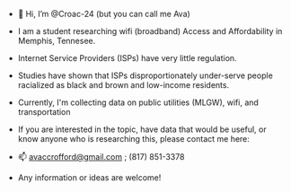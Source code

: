 - 🌱 Hi, I’m @Croac-24 (but you can call me Ava)
- I am a student researching wifi (broadband) Access and Affordability in Memphis, Tennesee. 
- Internet Service Providers (ISPs) have very little regulation. 
- Studies have shown that ISPs disproportionately under-serve people racialized as black and brown and low-income residents.
- Currently, I'm collecting data on public utilities (MLGW), wifi, and transportation
- If you are interested in the topic, have data that would be useful, or know anyone who is researching this, please contact me here:
- 📫 avaccrofford@gmail.com ; (817) 851-3378

- Any information or ideas are welcome! 
